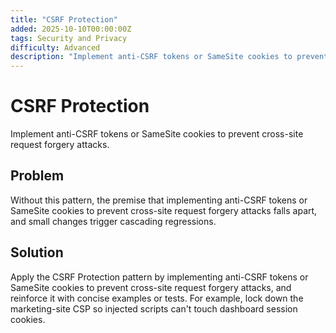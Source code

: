 ```yaml
---
title: "CSRF Protection"
added: 2025-10-10T00:00:00Z
tags: Security and Privacy
difficulty: Advanced
description: "Implement anti-CSRF tokens or SameSite cookies to prevent cross-site request forgery attacks."
---
```

# CSRF Protection

Implement anti-CSRF tokens or SameSite cookies to prevent cross-site request forgery attacks.

## Problem

Without this pattern, the premise that implementing anti-CSRF tokens or SameSite cookies to prevent cross-site request forgery attacks falls apart, and small changes trigger cascading regressions.

## Solution

Apply the CSRF Protection pattern by implementing anti-CSRF tokens or SameSite cookies to prevent cross-site request forgery attacks, and reinforce it with concise examples or tests. For example, lock down the marketing-site CSP so injected scripts can't touch dashboard session cookies.
